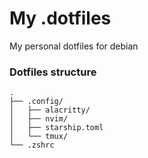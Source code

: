 # My .dotfiles
My personal dotfiles for debian

### Dotfiles structure
```
.
├── .config/
│   ├── alacritty/
│   ├── nvim/
│   ├── starship.toml
│   └── tmux/
└── .zshrc
```
